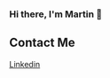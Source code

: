 ### Hi there, I'm Martin 👋

## Contact Me
[Linkedin](https://www.linkedin.com/in/mart%C3%ADn-raschinsky-083546158/)
